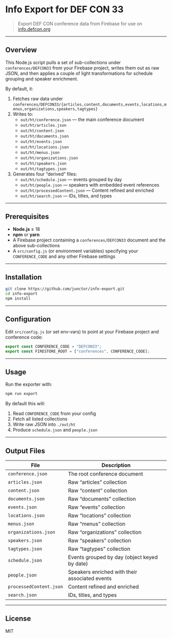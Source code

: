 # Info Export for DEF CON 33

> Export DEF CON conference data from Firebase for use on [info.defcon.org](https://info.defcon.org)

---

## Overview

This Node.js script pulls a set of sub-collections under `conferences/DEFCON33` from your Firebase project, writes them out as raw JSON, and then applies a couple of light transformations for schedule grouping and speaker enrichment.

By default, it:

1. Fetches raw data under `conferences/DEFCON33/{articles,content,documents,events,locations,menus,organizations,speakers,tagtypes}`
2. Writes to:
   - `out/ht/conference.json` — the main conference document
   - `out/ht/articles.json`
   - `out/ht/content.json`
   - `out/ht/documents.json`
   - `out/ht/events.json`
   - `out/ht/locations.json`
   - `out/ht/menus.json`
   - `out/ht/organizations.json`
   - `out/ht/speakers.json`
   - `out/ht/tagtypes.json`
3. Generates four “derived” files:
   - `out/ht/schedule.json` — events grouped by day
   - `out/ht/people.json` — speakers with embedded event references
   - `out/ht/processedContent.json` — Content refined and enriched
   - `out/ht/search.json` — IDs, titles, and types

---

## Prerequisites

- **Node.js** ≥ 18
- **npm** or **yarn**
- A Firebase project containing a `conferences/DEFCON33` document and the above sub-collections
- A `src/config.js` (or environment variables) specifying your `CONFERENCE_CODE` and any other Firebase settings

---

## Installation

```bash
git clone https://github.com/junctor/info-export.git
cd info-export
npm install
```

---

## Configuration

Edit `src/config.js` (or set env-vars) to point at your Firebase project and conference code:

```js
export const CONFERENCE_CODE = "DEFCON33";
export const FIRESTORE_ROOT = ["conferences", CONFERENCE_CODE];
```

---

## Usage

Run the exporter with:

```bash
npm run export
```

By default this will:

1. Read `CONFERENCE_CODE` from your config
2. Fetch all listed collections
3. Write raw JSON into `./out/ht`
4. Produce `schedule.json` and `people.json`

---

## Output Files

| File                    | Description                                    |
| ----------------------- | ---------------------------------------------- |
| `conference.json`       | The root conference document                   |
| `articles.json`         | Raw “articles” collection                      |
| `content.json`          | Raw “content” collection                       |
| `documents.json`        | Raw “documents” collection                     |
| `events.json`           | Raw “events” collection                        |
| `locations.json`        | Raw “locations” collection                     |
| `menus.json`            | Raw “menus” collection                         |
| `organizations.json`    | Raw “organizations” collection                 |
| `speakers.json`         | Raw “speakers” collection                      |
| `tagtypes.json`         | Raw “tagtypes” collection                      |
| `schedule.json`         | Events grouped by day (object keyed by date)   |
| `people.json`           | Speakers enriched with their associated events |
| `processedContent.json` | Content refined and enriched                   |
| `search.json`           | IDs, titles, and types                         |

---

## License

MIT
